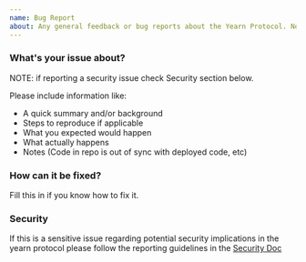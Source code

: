 ```yaml
---
name: Bug Report
about: Any general feedback or bug reports about the Yearn Protocol. No new features proposals.
---
```


### What's your issue about? 

NOTE: if reporting a security issue check Security section below.

Please include information like:

* A quick summary and/or background
* Steps to reproduce if applicable
* What you expected would happen
* What actually happens
* Notes (Code in repo is out of sync with deployed code, etc)

### How can it be fixed?

Fill this in if you know how to fix it.

### Security

If this is a sensitive issue regarding potential security implications in the yearn protocol please follow the reporting guidelines in the [Security Doc](https://github.com/iearn-finance/yearn-protocol/blob/develop/SECURITY.md) 